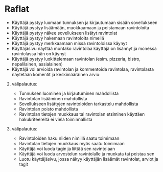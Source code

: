 # Raflat

- Käyttäjä pystyy luomaan tunnuksen ja kirjautumaan sisään sovellukseen
- Käyttäjä pystyy lisäämään, muokkaamaan ja poistamaan ravintoloita
- Käyttäjä pystyy näkee sovellukseen lisätyt ravintolat
- Käyttäjä pystyy hakemaan ravintoloita nimellä
- Käyttäjä pystyy merkkaamaan missä ravintoloissa käynyt
- Käyttäjäsivu näyttää montako ravintolaa käyttäjä on lisännyt ja monessa ravintolassa hän on käynyt
- Käyttäjä pystyy luokittelemaan ravintolan (esim. pizzeria, bistro, nepalilainen, aasialainen)
- Käyttäjä voi arvioida ravintolan ja kommentoida ravintolaa, ravintolasta näytetään komentit ja keskimääräinen arvio

2. välipalautus:
   - Tunnuksen luominen ja kirjautuminen mahdollista
   - Ravintolan lisääminen mahdollista
   - Sovellukseen lisättyjen ravintoloiden tarkastelu mahdollista
   - Ravintolan poisto mahdollista
   - Ravintolan tietojen muokkaus tai ravintolan etsiminen käyttäen hakukriteereitä ei vielä toiminnallista
  
3. välipalautus:
   - Ravintoloiden haku niiden nimillä saatu toimimaan
   - Ravintolan tietojen muokkaus myös saatu toimimaan
   - Käyttäjä voi luoda tagin ja liittää sen ravintolaan
   - Käyttäjä voi luoda arvostelun ravintolalle ja muokata tai poistaa sen
   - Luotu käyttäjäsivu, jossa näkyy käyttäjän lisäämät ravintolat, arviot ja tagit
